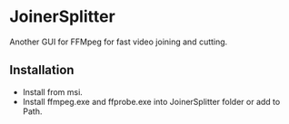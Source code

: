 JoinerSplitter
==============

Another GUI for FFMpeg for fast video joining and cutting.

Installation
------------
* Install from msi. 
* Install ffmpeg.exe and ffprobe.exe into JoinerSplitter folder or add to Path.
